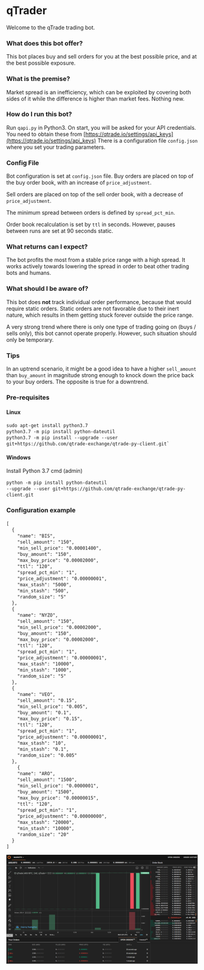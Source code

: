 # qTrader
Welcome to the qTrade trading bot.

### What does this bot offer?
This bot places buy and sell orders for you at the best possible price, and at the best possible exposure.

### What is the premise?
Market spread is an inefficiency, which can be exploited by covering both sides of it while the difference is higher than market fees. Nothing new.

### How do I run this bot?
Run `qapi.py` in Python3. On start, you will be asked for your API credentials. You need to obtain these from [https://qtrade.io/settings/api_keys](https://qtrade.io/settings/api_keys)
There is a configuration file `config.json` where you set your trading parameters.

### Config File
Bot configuration is set at `config.json` file.
Buy orders are placed on top of the buy order book, with an increase of `price_adjustment`.

Sell orders are placed on top of the sell order book, with a decrease of `price_adjustment`.

The minimum spread between orders is defined by `spread_pct_min`.

Order book recalculation is set by `ttl` in seconds. However, pauses between runs are set at 90 seconds static.

### What returns can I expect?

The bot profits the most from a stable price range with a high spread. It works actively towards lowering the spread in order to beat other trading bots and humans.

### What should I be aware of?

This bot does **not** track individual order performance, because that would require static orders. Static orders are not favorable due to their inert nature, which results in them getting stuck forever outside the price range.

A very strong trend where there is only one type of trading going on (buys / sells only), this bot cannot operate properly. However, such situation should only be temporary.

### Tips

In an uptrend scenario, it might be a good idea to have a higher `sell_amount` than `buy_amount` in magnitude strong enough to knock down the price back to your buy orders.
The opposite is true for a downtrend.

### Pre-requisites

#### Linux

```
sudo apt-get install python3.7
python3.7 -m pip install python-dateutil
python3.7 -m pip install --upgrade --user git+https://github.com/qtrade-exchange/qtrade-py-client.git`
```

#### Windows

Install Python 3.7
cmd (admin)
```
python -m pip install python-dateutil
--upgrade --user git+https://github.com/qtrade-exchange/qtrade-py-client.git
```


### Configuration example
```
[
  {
    "name": "BIS",
    "sell_amount": "150",
    "min_sell_price": "0.00001400",
    "buy_amount": "150",
    "max_buy_price": "0.00002000",
    "ttl": "120",
    "spread_pct_min": "1",
    "price_adjustment": "0.00000001",
    "max_stash": "5000",
    "min_stash": "500",
    "random_size": "5"
  },
  {
    "name": "NYZO",
    "sell_amount": "150",
    "min_sell_price": "0.00002000",
    "buy_amount": "150",
    "max_buy_price": "0.00002000",
    "ttl": "120",
    "spread_pct_min": "1",
    "price_adjustment": "0.00000001",
    "max_stash": "10000",
    "min_stash": "1000",
    "random_size": "5"
  },
  {
    "name": "VEO",
    "sell_amount": "0.15",
    "min_sell_price": "0.005",
    "buy_amount": "0.1",
    "max_buy_price": "0.15",
    "ttl": "120",
    "spread_pct_min": "1",
    "price_adjustment": "0.00000001",
    "max_stash": "10",
    "min_stash": "0.1",
    "random_size": "0.005"
  },
    {
    "name": "ARO",
    "sell_amount": "1500",
    "min_sell_price": "0.0000001",
    "buy_amount": "1500",
    "max_buy_price": "0.00000015",
    "ttl": "120",
    "spread_pct_min": "1",
    "price_adjustment": "0.00000000",
    "max_stash": "20000",
    "min_stash": "10000",
    "random_size": "20"
  }
]
```
![alt text](thumb.png "Thumbnail")
